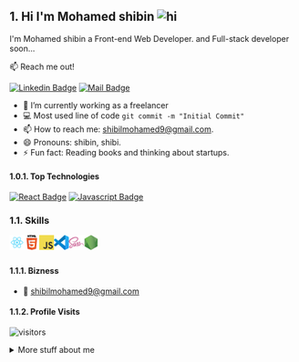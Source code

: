 ## 1. Hi I'm Mohamed shibin <img src="https://user-images.githubusercontent.com/1303154/88677602-1635ba80-d120-11ea-84d8-d263ba5fc3c0.gif" width="28px" alt="hi">

I'm Mohamed shibin a Front-end Web Developer. and Full-stack developer soon...

:mailbox: Reach me out!

[![Linkedin Badge](https://img.shields.io/badge/mohdshibin-0e76a8?style=flat&labelColor=0e76a8&logo=linkedin&logoColor=white)](https://www.linkedin.com/in/mohd-shibin-a689081b6/) [![Mail Badge](https://img.shields.io/badge/mohamedshibin-c0392b?style=flat&labelColor=c0392b&logo=gmail&logoColor=white)](mailto:shibilmohamed9@gmail.com)

<!-- TODO: Add last video link -->

- 🔭 I’m currently working as a freelancer
- :computer: Most used line of code `git commit -m "Initial Commit"`
- 📫 How to reach me: shibilmohamed9@gmail.com.
- 😄 Pronouns: shibin, shibi.
- ⚡ Fun fact: Reading books and thinking about startups.

#### 1.0.1. Top Technologies

<!-- TODO: Make technologies links takes you to repositories -->

[![React Badge](https://img.shields.io/badge/-React-61DBFB?style=for-the-badge&labelColor=black&logo=react&logoColor=61DBFB)](#) [![Javascript Badge](https://img.shields.io/badge/-Javascript-F0DB4F?style=for-the-badge&labelColor=black&logo=javascript&logoColor=F0DB4F)](#)

### 1.1. Skills

<img align="left" alt="React" width="26px" src="https://raw.githubusercontent.com/github/explore/80688e429a7d4ef2fca1e82350fe8e3517d3494d/topics/react/react.png" />

<img align="left" alt="HTML5" width="26px" src="https://raw.githubusercontent.com/github/explore/80688e429a7d4ef2fca1e82350fe8e3517d3494d/topics/html/html.png" />

<img align="left" alt="JavaScript" width="26px" src="https://raw.githubusercontent.com/github/explore/80688e429a7d4ef2fca1e82350fe8e3517d3494d/topics/javascript/javascript.png" />

<img align="left" alt="Visual Studio Code" width="26px" src="https://raw.githubusercontent.com/github/explore/80688e429a7d4ef2fca1e82350fe8e3517d3494d/topics/visual-studio-code/visual-studio-code.png" />

<img align="left" alt="Sass" width="26px" src="https://raw.githubusercontent.com/github/explore/80688e429a7d4ef2fca1e82350fe8e3517d3494d/topics/sass/sass.png" />

<img align="left" alt="Node.js" width="26px" src="https://raw.githubusercontent.com/github/explore/80688e429a7d4ef2fca1e82350fe8e3517d3494d/topics/nodejs/nodejs.png" />


<br />
<br />

#### 1.1.1. Bizness

- :email: shibilmohamed9@gmail.com

#### 1.1.2. Profile Visits

![visitors](https://visitor-badge.glitch.me/badge?page_id=shibil102)

<details>
<summary>
  More stuff about me
</summary>

<br >

<!--END_SECTION:waka-->

#### 1.1.5. Github Stats

![shibin's github stats](https://github-readme-stats.vercel.app/api?username=shibil102&count_private=true&theme=tokyonight&hide=contribs,prs)

</details>
